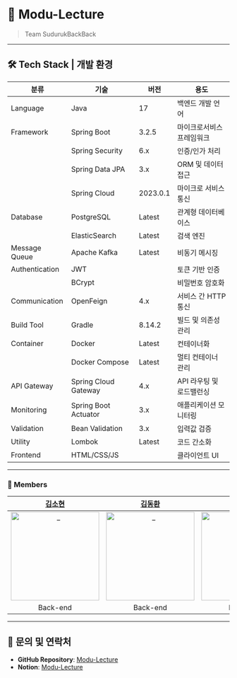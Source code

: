 # 🎨 **Modu-Lecture**
> Team SudurukBackBack

---

## **🛠 Tech Stack | 개발 환경**  

| 분류 | 기술 | 버전 | 용도 |
| --- | --- | --- | --- |
| Language | Java | 17 | 백엔드 개발 언어 |
| Framework | Spring Boot | 3.2.5 | 마이크로서비스 프레임워크 |
|  | Spring Security | 6.x | 인증/인가 처리 |
|  | Spring Data JPA | 3.x | ORM 및 데이터 접근 |
|  | Spring Cloud | 2023.0.1 | 마이크로 서비스 통신 |
| Database | PostgreSQL | Latest | 관계형 데이터베이스 |
|  | ElasticSearch | Latest | 검색 엔진 |
| Message Queue | Apache Kafka | Latest | 비동기 메시징 |
| Authentication | JWT |  | 토큰 기반 인증 |
|  | BCrypt |  | 비밀번호 암호화 |
| Communication | OpenFeign | 4.x | 서비스 간 HTTP 통신 |
| Build Tool | Gradle | 8.14.2 | 빌드 및 의존성 관리 |
| Container | Docker | Latest | 컨테이너화 |
|  | Docker Compose | Latest | 멀티 컨테이너 관리 |
| API Gateway | Spring Cloud Gateway | 4.x | API 라우팅 및 로드밸런싱 |
| Monitoring | Spring Boot Actuator | 3.x | 애플리케이션 모니터링 |
| Validation | Bean Validation | 3.x | 입력값 검증 |
| Utility | Lombok | Latest | 코드 간소화 |
| Frontend | HTML/CSS/JS |  | 클라이언트 UI |

---

### 👤 Members
| [김소현](https://github.com/itzelic-code) | [김동환](https://github.com/TurtleKim322) | [서지희](https://github.com/jessi87) | [윤승민](https://github.com/Syun9274) | [박찬정](https://github.com/Chanjeong) |
| :--------------------------------------: | :--------------------------------------: | :--------------------------------------: | :--------------------------------------: | :--------------------------------------: |
| <img src="https://avatars.githubusercontent.com/u/121436066?v=4" width=200px alt="_"/> | <img src="https://avatars.githubusercontent.com/u/166622125?v=4" width=200px alt="_"/> | <img src="https://avatars.githubusercontent.com/u/29170963?v=4" width=200px alt="_"/> | <img src="https://avatars.githubusercontent.com/u/133202109?v=4" width=200px alt="_"/> | <img src="https://avatars.githubusercontent.com/u/57207013?v=4" width=200px alt="_"> |
| Back-end | Back-end | Back-end | Back-end | Front-end |

---

## 📧 **문의 및 연락처**
- **GitHub Repository**: [Modu-Lecture](https://github.com/SudurukBackBack/Modu-Lecture)
- **Notion**: [Modu-Lecture](https://www.notion.so/itzelic-code/18035f0d844e805fbf98c86bb9c003c7)
